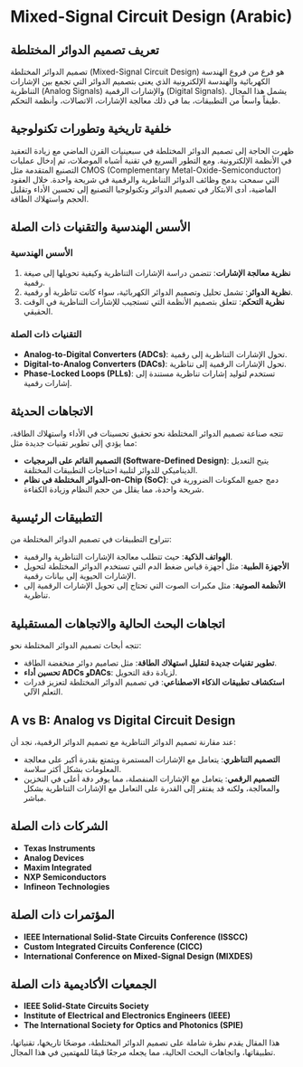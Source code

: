 # Mixed-Signal Circuit Design (Arabic)

## تعريف تصميم الدوائر المختلطة
تصميم الدوائر المختلطة (Mixed-Signal Circuit Design) هو فرع من فروع الهندسة الكهربائية والهندسة الإلكترونية الذي يعنى بتصميم الدوائر التي تجمع بين الإشارات التناظرية (Analog Signals) والإشارات الرقمية (Digital Signals). يشمل هذا المجال طيفاً واسعاً من التطبيقات، بما في ذلك معالجة الإشارات، الاتصالات، وأنظمة التحكم.

## خلفية تاريخية وتطورات تكنولوجية
ظهرت الحاجة إلى تصميم الدوائر المختلطة في سبعينيات القرن الماضي مع زيادة التعقيد في الأنظمة الإلكترونية. ومع التطور السريع في تقنية أشباه الموصلات، تم إدخال عمليات التصنيع المتقدمة مثل CMOS (Complementary Metal-Oxide-Semiconductor) التي سمحت بدمج وظائف الدوائر التناظرية والرقمية في شريحة واحدة. خلال العقود الماضية، أدى الابتكار في تصميم الدوائر وتكنولوجيا التصنيع إلى تحسين الأداء وتقليل الحجم واستهلاك الطاقة.

## الأسس الهندسية والتقنيات ذات الصلة
### الأسس الهندسية
1. **نظرية معالجة الإشارات**: تتضمن دراسة الإشارات التناظرية وكيفية تحويلها إلى صيغة رقمية.
2. **نظرية الدوائر**: تشمل تحليل وتصميم الدوائر الكهربائية، سواء كانت تناظرية أو رقمية.
3. **نظرية التحكم**: تتعلق بتصميم الأنظمة التي تستجيب للإشارات التناظرية في الوقت الحقيقي.

### التقنيات ذات الصلة
- **Analog-to-Digital Converters (ADCs)**: تحول الإشارات التناظرية إلى رقمية.
- **Digital-to-Analog Converters (DACs)**: تحول الإشارات الرقمية إلى تناظرية.
- **Phase-Locked Loops (PLLs)**: تستخدم لتوليد إشارات تناظرية مستندة إلى إشارات رقمية.

## الاتجاهات الحديثة
تتجه صناعة تصميم الدوائر المختلطة نحو تحقيق تحسينات في الأداء واستهلاك الطاقة، مما يؤدي إلى تطوير تقنيات جديدة مثل:
- **التصميم القائم على البرمجيات (Software-Defined Design)**: يتيح التعديل الديناميكي للدوائر لتلبية احتياجات التطبيقات المختلفة.
- **الدوائر المختلطة في نظام-on-Chip (SoC)**: دمج جميع المكونات الضرورية في شريحة واحدة، مما يقلل من حجم النظام وزيادة الكفاءة.

## التطبيقات الرئيسية
تتراوح التطبيقات في تصميم الدوائر المختلطة من:
- **الهواتف الذكية**: حيث تتطلب معالجة الإشارات التناظرية والرقمية.
- **الأجهزة الطبية**: مثل أجهزة قياس ضغط الدم التي تستخدم الدوائر المختلطة لتحويل الإشارات الحيوية إلى بيانات رقمية.
- **الأنظمة الصوتية**: مثل مكبرات الصوت التي تحتاج إلى تحويل الإشارات الرقمية إلى تناظرية.

## اتجاهات البحث الحالية والاتجاهات المستقبلية
تتجه أبحاث تصميم الدوائر المختلطة نحو:
- **تطوير تقنيات جديدة لتقليل استهلاك الطاقة**: مثل تصاميم دوائر منخفضة الطاقة.
- **تحسين أداء ADCs وDACs**: لزيادة دقة التحويل.
- **استكشاف تطبيقات الذكاء الاصطناعي**: في تصميم الدوائر المختلطة لتعزيز قدرات التعلم الآلي.

## A vs B: Analog vs Digital Circuit Design
عند مقارنة تصميم الدوائر التناظرية مع تصميم الدوائر الرقمية، نجد أن:
- **التصميم التناظري**: يتعامل مع الإشارات المستمرة ويتمتع بقدرة أكبر على معالجة المعلومات بشكل أكثر سلاسة.
- **التصميم الرقمي**: يتعامل مع الإشارات المنفصلة، مما يوفر دقة أعلى في التخزين والمعالجة، ولكنه قد يفتقر إلى القدرة على التعامل مع الإشارات التناظرية بشكل مباشر.

## الشركات ذات الصلة
- **Texas Instruments**
- **Analog Devices**
- **Maxim Integrated**
- **NXP Semiconductors**
- **Infineon Technologies**

## المؤتمرات ذات الصلة
- **IEEE International Solid-State Circuits Conference (ISSCC)**
- **Custom Integrated Circuits Conference (CICC)**
- **International Conference on Mixed-Signal Design (MIXDES)**

## الجمعيات الأكاديمية ذات الصلة
- **IEEE Solid-State Circuits Society**
- **Institute of Electrical and Electronics Engineers (IEEE)**
- **The International Society for Optics and Photonics (SPIE)**

هذا المقال يقدم نظرة شاملة على تصميم الدوائر المختلطة، موضحًا تاريخها، تقنياتها، تطبيقاتها، واتجاهات البحث الحالية، مما يجعله مرجعًا قيمًا للمهتمين في هذا المجال.